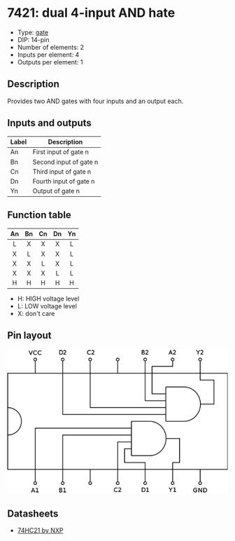 # 7421: dual 4-input AND hate

- Type: [gate](gates.md)
- DIP: 14-pin
- Number of elements: 2
- Inputs per element: 4
- Outputs per element: 1

## Description

Provides two AND gates with four inputs and an output each.

## Inputs and outputs

| Label | Description            |
| ----- | ---------------------- |
| An    | First input of gate n  |
| Bn    | Second input of gate n |
| Cn    | Third input of gate n  |
| Dn    | Fourth input of gate n |
| Yn    | Output of gate n       |

## Function table

| An  | Bn  | Cn  | Dn  | Yn  |
|:---:|:---:|:---:|:---:|:---:|
| L   | X   | X   | X   | L   |
| X   | L   | X   | X   | L   |
| X   | X   | L   | X   | L   |
| X   | X   | X   | L   | L   |
| H   | H   | H   | H   | H   |

- H: HIGH voltage level
- L: LOW voltage level
- X: don't care

## Pin layout

![](../dia/7421-dip.png)

## Datasheets

- [74HC21 by NXP](http://www.nxp.com/documents/data_sheet/74HC21.pdf)
